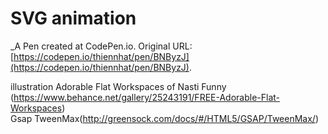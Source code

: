 # SVG animation
 _A Pen created at CodePen.io. Original URL: [https://codepen.io/thiennhat/pen/BNByzJ](https://codepen.io/thiennhat/pen/BNByzJ).

 illustration Adorable Flat Workspaces of Nasti Funny (https://www.behance.net/gallery/25243191/FREE-Adorable-Flat-Workspaces)<br/>
Gsap TweenMax(http://greensock.com/docs/#/HTML5/GSAP/TweenMax/)